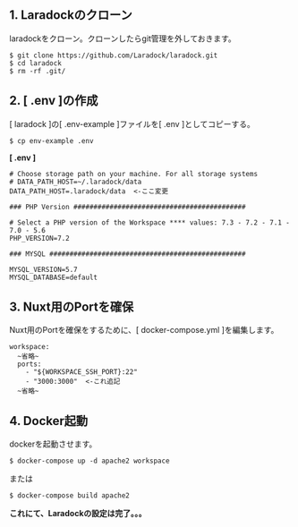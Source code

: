 ## 1. Laradockのクローン
laradockをクローン。クローンしたらgit管理を外しておきます。

```
$ git clone https://github.com/Laradock/laradock.git
$ cd laradock
$ rm -rf .git/
```

## 2. [ .env ]の作成
[ laradock ]の[ .env-example ]ファイルを[ .env ]としてコピーする。
```
$ cp env-example .env
```
**[ .env ]**
```
# Choose storage path on your machine. For all storage systems
# DATA_PATH_HOST=~/.laradock/data
DATA_PATH_HOST=.laradock/data  <-ここ変更

### PHP Version ###########################################

# Select a PHP version of the Workspace **** values: 7.3 - 7.2 - 7.1 - 7.0 - 5.6
PHP_VERSION=7.2

### MYSQL #################################################

MYSQL_VERSION=5.7
MYSQL_DATABASE=default
```

## 3. Nuxt用のPortを確保
Nuxt用のPortを確保をするために、[ docker-compose.yml ]を編集します。
```
workspace:
  ~省略~
  ports:
    - "${WORKSPACE_SSH_PORT}:22"
    - "3000:3000"  <-これ追記
  ~省略~
```

## 4. Docker起動
dockerを起動させます。
```
$ docker-compose up -d apache2 workspace
```
または
```
$ docker-compose build apache2
```

**これにて、Laradockの設定は完了。。。**